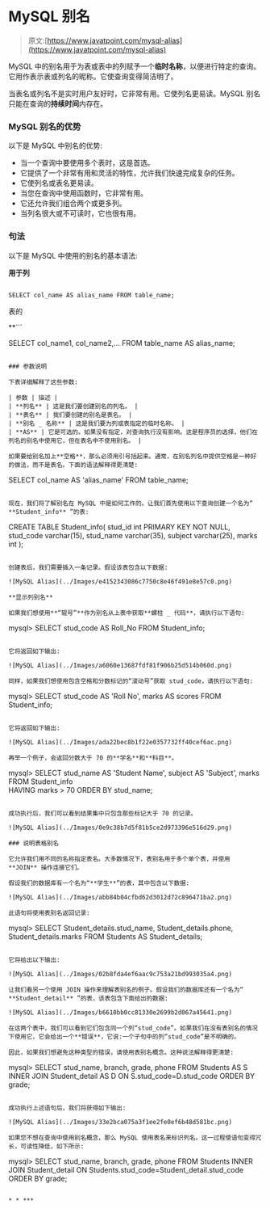 # MySQL 别名

> 原文:[https://www.javatpoint.com/mysql-alias](https://www.javatpoint.com/mysql-alias)

MySQL 中的别名用于为表或表中的列赋予一个**临时名称**，以便进行特定的查询。它用作表示表或列名的昵称。它使查询变得简洁明了。

当表名或列名不是实时用户友好时，它非常有用。它使列名更易读。MySQL 别名只能在查询的**持续时间**内存在。

### MySQL 别名的优势

以下是 MySQL 中别名的优势:

*   当一个查询中要使用多个表时，这是首选。
*   它提供了一个非常有用和灵活的特性，允许我们快速完成复杂的任务。
*   它使列名或表名更易读。
*   当您在查询中使用函数时，它非常有用。
*   它还允许我们组合两个或更多列。
*   当列名很大或不可读时，它也很有用。

### 句法

以下是 MySQL 中使用的别名的基本语法:

**用于列**

```

SELECT col_name AS alias_name FROM table_name;

```

表的

 **```

SELECT col_name1, col_name2,... FROM table_name AS alias_name;

```

### 参数说明

下表详细解释了这些参数:

| 参数 | 描述 |
| **列名** | 这是我们要创建别名的列名。 |
| **表名** | 我们要创建的别名是表名。 |
| **别名 _ 名称** | 这是我们要为列或表指定的临时名称。 |
| **AS** | 它是可选的。如果没有指定，对查询执行没有影响。这是程序员的选择，他们在列名的别名中使用它，但在表名中不使用别名。 |

如果要给别名加上**空格**，那么必须用引号括起来。通常，在别名列名中提供空格是一种好的做法，而不是表名。下面的语法解释得更清楚:

```

SELECT col_name AS 'alias_name' FROM table_name;

```

现在，我们将了解别名在 MySQL 中是如何工作的。让我们首先使用以下查询创建一个名为“ **Student_info** ”的表:

```

CREATE TABLE Student_info(
  stud_id int PRIMARY KEY NOT NULL,
  stud_code varchar(15),
  stud_name varchar(35),
  subject varchar(25),
  marks int
);

```

创建表后，我们需要插入一条记录。假设该表包含以下数据:

![MySQL Alias](../Images/e4152343086c7750c8e46f491e8e57c0.png)

**显示列别名**

如果我们想使用**“辊号”**作为别名从上表中获取**螺柱 _ 代码**，请执行以下语句:

```

mysql> SELECT stud_code AS Roll_No FROM Student_info;

```

它将返回如下输出:

![MySQL Alias](../Images/a6060e13687fdf81f906b25d514b060d.png)

同样，如果我们想使用包含空格和分数标记的“滚动号”获取 stud_code，请执行以下语句:

```

mysql> SELECT stud_code AS 'Roll No', marks AS scores FROM Student_info;

```

它将返回如下输出:

![MySQL Alias](../Images/ada22bec8b1f22e0357732ff40cef6ac.png)

再举一个例子，会返回分数大于 70 的**学名**和**科目**。

```

mysql> SELECT stud_name AS 'Student Name', subject AS 'Subject', marks
FROM Student_info  
HAVING marks > 70
ORDER BY stud_name;

```

成功执行后，我们可以看到结果集中只包含那些标记大于 70 的记录。

![MySQL Alias](../Images/0e9c38b7d5f81b5ce2d973396e516d29.png)

### 说明表格别名

它允许我们用不同的名称指定表名。大多数情况下，表别名用于多个单个表，并使用 **JOIN** 操作连接它们。

假设我们的数据库有一个名为“**学生**”的表，其中包含以下数据:

![MySQL Alias](../Images/abb84b04cfbd62d3012d72c896471ba2.png)

此语句将使用表别名返回记录:

```

mysql> SELECT Student_details.stud_name, Student_details.phone, Student_details.marks 
FROM Students AS Student_details;

```

它将给出以下输出:

![MySQL Alias](../Images/02b8fda4ef6aac9c753a21bd993035a4.png)

让我们看另一个使用 JOIN 操作来理解表别名的例子。假设我们的数据库还有一个名为“ **Student_detail** ”的表，该表包含下面给出的数据:

![MySQL Alias](../Images/b6610bb0cc81330e2699b2d067a45641.png)

在这两个表中，我们可以看到它们包含同一个列“stud_code”。如果我们在没有表别名的情况下使用它，它会给出一个**错误**，它说:一个子句中的列“stud_code”是不明确的。

因此，如果我们想避免这种类型的错误，请使用表别名概念。这种说法解释得更清楚:

```

mysql> SELECT stud_name, branch, grade, phone
FROM Students AS S
INNER JOIN Student_detail AS D
ON S.stud_code=D.stud_code
ORDER BY grade;

```

成功执行上述语句后，我们将获得如下输出:

![MySQL Alias](../Images/33e2bca075a3f1ee2fe0ef6b48d581bc.png)

如果您不想在查询中使用别名概念，那么 MySQL 使用表名来标识列名。这一过程使语句变得冗长，可读性降低，如下所示:

```

mysql> SELECT stud_name, branch, grade, phone
FROM Students INNER JOIN Student_detail 
ON Students.stud_code=Student_detail.stud_code
ORDER BY grade;

```

* * ***